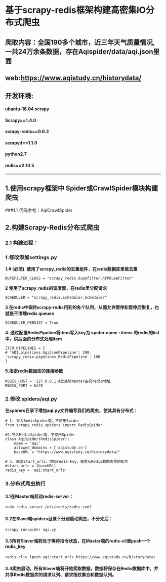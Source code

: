 

# 基于scrapy-redis框架构建高密集IO分布式爬虫  
  
  

## 爬取内容：全国190多个城市，近三年天气质量情况,一共24万余条数据，存在Aqispider/data/aqi.json里面  
  

## web:https://www.aqistudy.cn/historydata/

## 开发环境: 
####  **ubantu-16.04 scrapy**
####  **Scrapy==1.4.0**
#### **scrapy-redis==0.6.3**
#### **scrapyd==1.1.0**  
#### **python2.7**  
#### **redis==2.10.5**
----------
## 1.使用scrapy框架中 Spider或CrawlSpider模块构建爬虫

###1.1 代码参考：AqiCrawlSpider 

## 2.构建Scrapy-Redis分布式爬虫

### 2.1 构建过程：

### 1.修改添加settings.py

**1.\# (必须). 使用了scrapy_redis的去重组件，在redis数据库里做去重**  
> 
	DUPEFILTER_CLASS = "scrapy_redis.dupefilter.RFPDupeFilter"  


**2 使用了scrapy_redis的调度器，在redis里分配请求**  
>
    SCHEDULER = "scrapy_redis.scheduler.Scheduler"

**3 在redis中保持scrapy-redis用到的各个队列，从而允许暂停和暂停后恢复，也就是不清理redis queues**  
>
	SCHEDULER_PERSIST = True  

**4. 通过配置RedisPipeline将item写入key为 spider.name : items 的redis的list中，供后面的分布式处理item**  
>
	ITEM_PIPELINES = {
    # 'AQI.pipelines.AqiJsonPipeline': 200,
    'scrapy_redis.pipelines.RedisPipeline': 100
	}

**5.指定redis数据库的连接参数**  
>
	REDIS_HOST = '127.0.0.1'#此处填master主机redis地址
	REDIS_PORT = 6379

  
### 2.修改 spiders/aqi.py

**在spiders目录下增加aqi.py文件编写我们的爬虫，使其具有分布式：**
>
	# 1. 导入RedisSpider类，不使用Spider
	from scrapy_redis.spiders import RedisSpider
>	
	#2.导入RedisSpider类，不使用Spider
	class AqiSpider(RedisSpider):
    	name = 'aqi'
    	allowed_domains = ['aqistudy.cn']
    	baseURL = "https://www.aqistudy.cn/historydata/"
>	
    # 3. 取消start_urls，增加redis-key，接受从Redis数据库里的指令    
    #start_urls = [baseURL]
    redis_key = 'aqi:start_urls'

### **3.分布式爬虫执行**


#### 3.1在Master端启动redis-server：

	sudo redis-server /etc/redis/redis.conf

#### 3.2在Slave端spiders目录下分别启动爬虫，不分先后：

	scrapy runspider aqi.py

#### 3.3所有Slaver端将处于等待指令状态，在Master端的redis-cli里push一个redis_key

	redis-cli> lpush aqi:start_urls https://www.aqistudy.cn/historydata/

#### 3.4爬虫启动，所有Slaver端将开始爬取数据，数据将保存在Redis数据库中，并共享Redis数据库的请求队列、请求指纹集合和数据队列。


